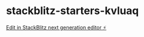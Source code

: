 # stackblitz-starters-kvluaq

[Edit in StackBlitz next generation editor ⚡️](https://stackblitz.com/~/github.com/Superkub/stackblitz-starters-kvluaq)